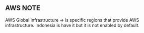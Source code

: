 AWS NOTE
--------

AWS Global Infrastructure -> is specific regions that provide AWS infrastructure. Indonesia is have it but it is not enabled by default.